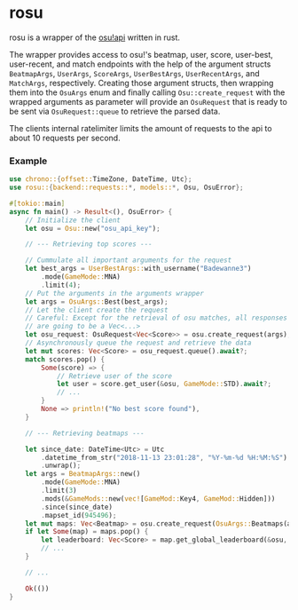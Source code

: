 # rosu

rosu is a wrapper of the [osu!api](https://github.com/ppy/osu-api/wiki) written in rust.

The wrapper provides access to osu!'s beatmap, user, score, user-best, user-recent, and match endpoints with the help of the argument structs `BeatmapArgs`, `UserArgs`, `ScoreArgs`, `UserBestArgs`, `UserRecentArgs`, and `MatchArgs`, respectively.
Creating those argument structs, then wrapping them into the `OsuArgs` enum and finally calling `Osu::create_request` with the wrapped arguments as parameter will provide an `OsuRequest` that is ready to be sent via `OsuRequest::queue` to retrieve the parsed data.

The clients internal ratelimiter limits the amount of requests to the api to about 10 requests per second.

### Example
```rust
use chrono::{offset::TimeZone, DateTime, Utc};
use rosu::{backend::requests::*, models::*, Osu, OsuError};

#[tokio::main]
async fn main() -> Result<(), OsuError> {
    // Initialize the client
    let osu = Osu::new("osu_api_key");

    // --- Retrieving top scores ---

    // Cummulate all important arguments for the request
    let best_args = UserBestArgs::with_username("Badewanne3")
        .mode(GameMode::MNA)
        .limit(4);
    // Put the arguments in the arguments wrapper
    let args = OsuArgs::Best(best_args);
    // Let the client create the request
    // Careful: Except for the retrieval of osu matches, all responses
    // are going to be a Vec<...>
    let osu_request: OsuRequest<Vec<Score>> = osu.create_request(args);
    // Asynchronously queue the request and retrieve the data
    let mut scores: Vec<Score> = osu_request.queue().await?;
    match scores.pop() {
        Some(score) => {
            // Retrieve user of the score
            let user = score.get_user(&osu, GameMode::STD).await?;
            // ...
        }
        None => println!("No best score found"),
    }

    // --- Retrieving beatmaps ---

    let since_date: DateTime<Utc> = Utc
        .datetime_from_str("2018-11-13 23:01:28", "%Y-%m-%d %H:%M:%S")
        .unwrap();
    let args = BeatmapArgs::new()
        .mode(GameMode::MNA)
        .limit(3)
        .mods(&GameMods::new(vec![GameMod::Key4, GameMod::Hidden]))
        .since(since_date)
        .mapset_id(945496);
    let mut maps: Vec<Beatmap> = osu.create_request(OsuArgs::Beatmaps(args)).queue().await?;
    if let Some(map) = maps.pop() {
        let leaderboard: Vec<Score> = map.get_global_leaderboard(&osu, 13).await?;
        // ...
    }

    // ...

    Ok(())
}
```
